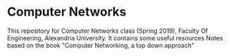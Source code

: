 # Computer Networks
This repository for Computer Networks class (Spring 2019), Faculty Of Engineering, Alexandria University. It contains some useful resources Notes based on the book "Computer Networking, a top down approach"
